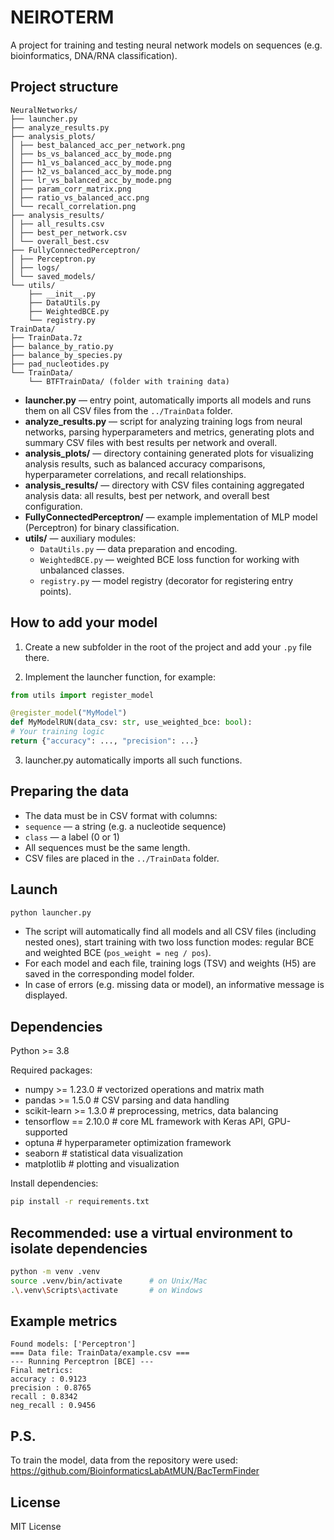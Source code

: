 # NEIROTERM

A project for training and testing neural network models on sequences (e.g. bioinformatics, DNA/RNA classification).

## Project structure

```
NeuralNetworks/
├── launcher.py
├── analyze_results.py
├── analysis_plots/
│ ├── best_balanced_acc_per_network.png
│ ├── bs_vs_balanced_acc_by_mode.png
│ ├── h1_vs_balanced_acc_by_mode.png
│ ├── h2_vs_balanced_acc_by_mode.png
│ ├── lr_vs_balanced_acc_by_mode.png
│ ├── param_corr_matrix.png
│ ├── ratio_vs_balanced_acc.png
│ └── recall_correlation.png
├── analysis_results/
│ ├── all_results.csv
│ ├── best_per_network.csv
│ └── overall_best.csv
├── FullyConnectedPerceptron/
│ ├── Perceptron.py
│ ├── logs/
│ └── saved_models/
└── utils/
    ├── __init__.py
    ├── DataUtils.py
    ├── WeightedBCE.py
    └── registry.py
TrainData/
├── TrainData.7z
├── balance_by_ratio.py
├── balance_by_species.py
├── pad_nucleotides.py
└── TrainData/
    └── BTFTrainData/ (folder with training data)
```

- **launcher.py** — entry point, automatically imports all models and runs them on all CSV files from the `../TrainData` folder.
- **analyze_results.py** — script for analyzing training logs from neural networks, parsing hyperparameters and metrics, generating plots and summary CSV files with best results per network and overall.
- **analysis_plots/** — directory containing generated plots for visualizing analysis results, such as balanced accuracy comparisons, hyperparameter correlations, and recall relationships.
- **analysis_results/** — directory with CSV files containing aggregated analysis data: all results, best per network, and overall best configuration.
- **FullyConnectedPerceptron/** — example implementation of MLP model (Perceptron) for binary classification.
- **utils/** — auxiliary modules:
  - `DataUtils.py` — data preparation and encoding.
  - `WeightedBCE.py` — weighted BCE loss function for working with unbalanced classes.
  - `registry.py` — model registry (decorator for registering entry points).

## How to add your model

1. Create a new subfolder in the root of the project and add your `.py` file there.

2. Implement the launcher function, for example:
```python
from utils import register_model

@register_model("MyModel")
def MyModelRUN(data_csv: str, use_weighted_bce: bool):
# Your training logic
return {"accuracy": ..., "precision": ...}
```
3. launcher.py automatically imports all such functions.

## Preparing the data

- The data must be in CSV format with columns:
- `sequence` — a string (e.g. a nucleotide sequence)
- `class` — a label (0 or 1)
- All sequences must be the same length.
- CSV files are placed in the `../TrainData` folder.

## Launch

```bash
python launcher.py
```

- The script will automatically find all models and all CSV files (including nested ones), start training with two loss function modes: regular BCE and weighted BCE (`pos_weight = neg / pos`).
- For each model and each file, training logs (TSV) and weights (H5) are saved in the corresponding model folder.
- In case of errors (e.g. missing data or model), an informative message is displayed.

## Dependencies

Python >= 3.8

Required packages:
- numpy >= 1.23.0          # vectorized operations and matrix math
- pandas >= 1.5.0          # CSV parsing and data handling
- scikit-learn >= 1.3.0    # preprocessing, metrics, data balancing
- tensorflow == 2.10.0     # core ML framework with Keras API, GPU-supported
- optuna                   # hyperparameter optimization framework
- seaborn                  # statistical data visualization
- matplotlib               # plotting and visualization

Install dependencies:
```bash
pip install -r requirements.txt
```

## Recommended: use a virtual environment to isolate dependencies
```bash
python -m venv .venv
source .venv/bin/activate      # on Unix/Mac
.\.venv\Scripts\activate       # on Windows
```

## Example metrics

```
Found models: ['Perceptron']
=== Data file: TrainData/example.csv ===
--- Running Perceptron [BCE] ---
Final metrics:
accuracy : 0.9123
precision : 0.8765
recall : 0.8342
neg_recall : 0.9456
```

## P.S.

To train the model, data from the repository were used:
https://github.com/BioinformaticsLabAtMUN/BacTermFinder

## License

MIT License
